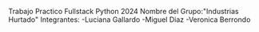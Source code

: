 Trabajo Practico Fullstack Python 2024
Nombre del Grupo:"Industrias Hurtado"
Integrantes:
 -Luciana Gallardo
 -Miguel Diaz
 -Veronica Berrondo
 

